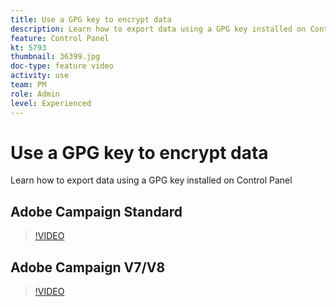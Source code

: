 ```yaml
---
title: Use a GPG key to encrypt data 
description: Learn how to export data using a GPG key installed on Control Panel.
feature: Control Panel
kt: 5793
thumbnail: 36399.jpg
doc-type: feature video
activity: use
team: PM
role: Admin
level: Experienced
---
```

# Use a GPG key to encrypt data 

Learn how to export data using a GPG key installed on Control Panel  

## Adobe Campaign Standard

>[!VIDEO](https://video.tv.adobe.com/v/36380?quality=12)

## Adobe Campaign V7/V8

>[!VIDEO](https://video.tv.adobe.com/v/36399?quality=12)
